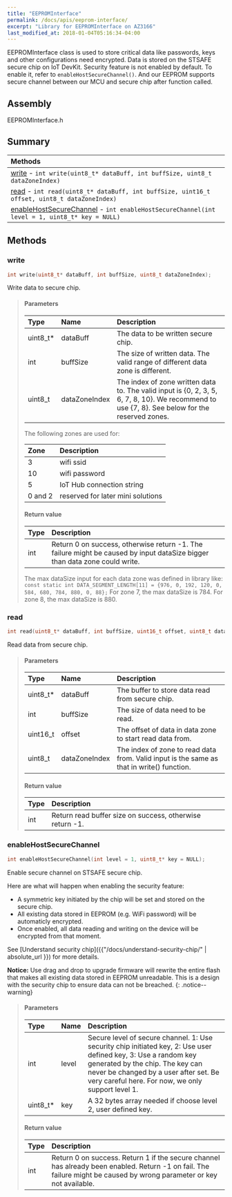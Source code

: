 ```yaml
---
title: "EEPROMInterface"
permalink: /docs/apis/eeprom-interface/
excerpt: "Library for EEPROMInterface on AZ3166"
last_modified_at: 2018-01-04T05:16:34-04:00
---
```


EEPROMInterface class is used to store critical data like passwords, keys and other configurations need encrypted. Data is stored on the STSAFE secure chip on IoT DevKit. Security feature is not enabled by default. To enable it, refer to `enableHostSecureChannel()`. And our EEPROM supports secure channel between our MCU and secure chip after function  called.

## Assembly

EEPROMInterface.h

## Summary


| Methods |
| :------ |
| [write](#write) - `int write(uint8_t* dataBuff, int buffSize, uint8_t dataZoneIndex)` |
| [read](#read) - `int read(uint8_t* dataBuff, int buffSize, uint16_t offset, uint8_t dataZoneIndex)` |
| [enableHostSecureChannel](#enablehostsecurechannel) - `int enableHostSecureChannel(int level = 1, uint8_t* key = NULL)` |


## Methods

### write

```cpp
int write(uint8_t* dataBuff, int buffSize, uint8_t dataZoneIndex);
```

Write data to secure chip.

> #### Parameters
> 
> | Type | Name | Description |
> | :--- | :--- | :---------- |
> | uint8_t* | dataBuff | The data to be written secure chip. |
> | int | buffSize | The size of written data. The valid range of different data zone is different. |
> | uint8_t | dataZoneIndex | The index of zone written data to. The valid input is {0, 2, 3, 5, 6, 7, 8, 10}. We recommend to use {7, 8}. See below for the reserved zones.|
> 
>The following zones are used for:
>
> | Zone | Description |
> | :--- | :---------- |
> | 3 | wifi ssid |
> | 10 | wifi password |
> | 5 | IoT Hub connection string |
> | 0 and 2 | reserved for later mini solutions |
>
> #### Return value
> 
> | Type | Description |
> | :--- | :---------- |
> | int | Return 0 on success, otherwise return -1. The failure might be caused by input dataSize bigger than data zone could write. |
>
>The max dataSize input for each data zone was defined in library like:
>`const static int DATA_SEGMENT_LENGTH[11] = {976, 0, 192, 120, 0, 584, 680, 784, 880, 0, 88};`
>For zone 7, the max dataSize is 784. For zone 8, the max dataSize is 880.
>
### read

```cpp
int read(uint8_t* dataBuff, int buffSize, uint16_t offset, uint8_t dataZoneIndex);
```

Read data from secure chip.

> #### Parameters
> 
> | Type | Name | Description |
> | :--- | :--- | :---------- |
> | uint8_t* | dataBuff | The buffer to store data read from secure chip. |
> | int | buffSize | The size of data need to be read. |
> | uint16_t | offset | The offset of data in data zone to start read data from. |
> | uint8_t | dataZoneIndex | The index of zone to read data from. Valid input is the same as that in write() function. |
> 
> #### Return value
> 
> | Type | Description |
> | :--- | :---------- |
> | int | Return read buffer size on success, otherwise return -1. |

### enableHostSecureChannel

```cpp
int enableHostSecureChannel(int level = 1, uint8_t* key = NULL);
```

Enable secure channel on STSAFE secure chip.

Here are what will happen when enabling the security feature:

* A symmetric key initiated by the chip will be set and stored on the secure chip.
* All existing data stored in EEPROM (e.g. WiFi password) will be automaticly encrypted.
* Once enabled, all data reading and writing on the device will be encrypted from that moment.

See [Understand security chip]({{"/docs/understand-security-chip/" | absolute_url }}) for more details.

**Notice:** Use drag and drop to upgrade firmware will rewrite the entire flash that makes all existing data stored in EEPROM unreadable. This is a design with the security chip to ensure data can not be breached.
{: .notice--warning}

> #### Parameters
> 
> | Type | Name | Description |
> | :--- | :--- | :---------- |
> | int | level | Secure level of secure channel. 1: Use security chip initiated key, 2: Use user defined key, 3: Use a random key generated by the chip. The key can never be changed by a user after set. Be very careful here. For now, we only support level 1. |
> | uint8_t* | key | A 32 bytes array needed if choose level 2, user defined key. |
> 
> #### Return value
> 
> | Type | Description |
> | :--- | :---------- |
> | int | Return 0 on success. Return 1 if the secure channel has already been enabled. Return -1 on fail. The failure might be caused by wrong parameter or key not available. |
